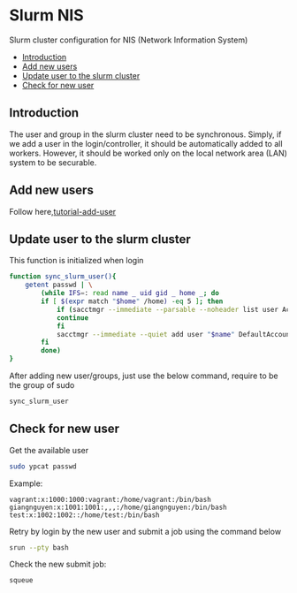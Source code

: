 # Slurm NIS

Slurm cluster configuration for NIS (Network Information System)

- [Introduction](#introduction)
- [Add new users](#add-new-users)
- [Update user to the slurm cluster](#update-user-to-the-slurm-cluster)
- [Check for new user](#check-for-new-user)

## Introduction

The user and group in the slurm cluster need to be synchronous. Simply, if we add a user in the login/controller, it should be automatically
added to all workers. However, it should be worked only on the local network area (LAN) system to be securable.

## Add new users
Follow here,[tutorial-add-user](https://www.techrepublic.com/article/how-to-create-users-and-groups-in-linux-from-the-command-line/)


## Update user to the slurm cluster
This function is initialized when login
```bash
function sync_slurm_user(){
    getent passwd | \
        (while IFS=: read name _ uid gid _ home _; do
        if [ $(expr match "$home" /home) -eq 5 ]; then
            if (sacctmgr --immediate --parsable --noheader list user Account=root | grep "^$name|"); then
            continue
            fi
            sacctmgr --immediate --quiet add user "$name" DefaultAccount=root
        fi
        done)
}
```

After adding new user/groups, just use the below command, require to be the group of sudo
```bash
sync_slurm_user
```

## Check for new user
Get the available user
```bash
sudo ypcat passwd
```

Example:
```
vagrant:x:1000:1000:vagrant:/home/vagrant:/bin/bash
giangnguyen:x:1001:1001:,,,:/home/giangnguyen:/bin/bash
test:x:1002:1002::/home/test:/bin/bash
```

Retry by login by the new user and submit a job using the command below
```bash
srun --pty bash
```
Check the new submit job:
```bash
squeue
```